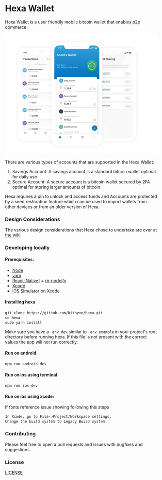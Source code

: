 # Hexa Wallet
  
Hexa Wallet is a user friendly mobile bitcoin wallet that enables p2p commerce.
   
![Hexa Wallet](hexa.png)
   
There are various types of accounts that are supported in the Hexa Wallet:

1. Savings Account: A savings account is a standard bitcoin wallet optimal for daily use
2. Secure Account: A secure account is a bitcoin wallet secured by 2FA optimal for storing larger amounts of bitcoin  
      
Hexa requires a pin to unlock and access funds and Accounts are protected by a seed restoration feature which can be used to import wallets from other devices or from an older version of Hexa.

### Design Considerations
    
The various design considerations that Hexa chose to undertake are over at [the wiki](https://github.com/thecryptobee/Hexa-Wallet/wiki/Design-Considerations)
    
### Developing locally   
  
#### Prerequisites:
- [Node](https://nodejs.org/en/)
- [yarn](https://www.npmjs.com/package/yarn)
- [React-Native](https://www.npmjs.com/package/react-native)] + [rn-nodeify](https://www.npmjs.com/package/rn-nodeify)
- [Xcode](https://developer.apple.com/xcode/)
- iOS Simulator on Xcode

#### Installing hexa
```
git clone https://github.com/bithyve/hexa.git
cd hexa
sudo yarn install
```
Make sure you have a `.env.dev` similar to `.env.example` in your project's root directory before running hexa. If this file is not present with the correct values the app will not run correctly.

#### Run on android
```
npm run android-dev
```

#### Run on ios using terminal
```
npm run ios-dev  
```   
#### Run on ios using xcode:   
If fonts reference issue showing following this steps
   
```
In Xcode, go to File->Project/Workspace settings.
Change the build system to Legacy Build system.
```


### Contributing
Please feel free to open a pull requests and issues with bugfixes and suggestions.
    
### License  
[LICENSE](LICENSE)
